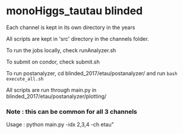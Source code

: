 # monoHiggs_tautau blinded

Each channel is kept in its own directory in the years

All scripts are kept in 'src' directory in the channels folder.


To run the jobs locally, check runAnalyzer.sh

To submit on condor, check submit.sh


To run postanalyzer, 
cd blinded_2017/etau/postanalyzer/
 and run `bash execute_all.sh`

All scripts are run through main.py in blinded_2017/etau/postanalyzer/plotting/

### Note :  this can be common for all 3 channels
Usage : python main.py -idx 2,3,4 -ch etau"
